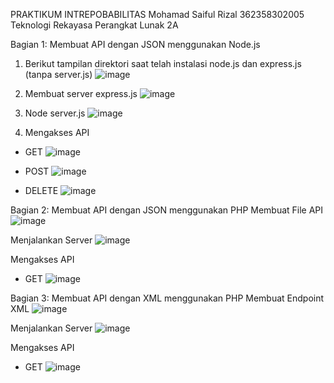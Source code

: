 PRAKTIKUM INTREPOBABILITAS
Mohamad Saiful Rizal
362358302005
Teknologi Rekayasa Perangkat Lunak 2A

Bagian 1: Membuat API dengan JSON menggunakan Node.js
1.	Berikut tampilan direktori saat telah instalasi node.js dan express.js (tanpa server.js) ![image](https://github.com/user-attachments/assets/33d8d1d3-f53f-4bae-80b9-12affea809bc)

2.	Membuat server express.js ![image](https://github.com/user-attachments/assets/4fe40511-9ad2-4faf-b06f-bdc72a50db6b)

3.	Node server.js ![image](https://github.com/user-attachments/assets/d6fc2f7b-f2dc-4b80-9918-be00afacb67b)

4.	Mengakses API
-	GET ![image](https://github.com/user-attachments/assets/6d0a68b2-7f4f-4f94-a749-586900df11b8)

-	POST ![image](https://github.com/user-attachments/assets/2cf2fa04-f2f4-4812-a6c4-c4d2f2b6abd3)

-	DELETE ![image](https://github.com/user-attachments/assets/bb045109-0415-4226-98cf-34c499d35f70)
	
Bagian 2: Membuat API dengan JSON menggunakan PHP
Membuat File API ![image](https://github.com/user-attachments/assets/cd39941f-4a99-4f3c-858f-97c4b6370a09)

Menjalankan Server ![image](https://github.com/user-attachments/assets/7bcb9dbd-351e-4ae9-98a4-8f0589e4292c)

Mengakses API 
-	GET ![image](https://github.com/user-attachments/assets/c431cd90-ea80-4296-97c4-995b44399d60)

Bagian 3: Membuat API dengan XML menggunakan PHP
Membuat Endpoint XML ![image](https://github.com/user-attachments/assets/5347d9d7-e7e5-4a12-91d2-67193153ce93)

Menjalankan Server ![image](https://github.com/user-attachments/assets/ea62875d-1cb9-4aba-9a17-54eb016c48f4)

Mengakses API
-	GET ![image](https://github.com/user-attachments/assets/ca0e1d59-59e4-499c-9e0c-6ab9fa6a7f29)

